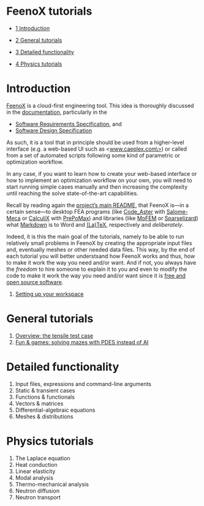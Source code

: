 # FeenoX tutorials

- [<span class="toc-section-number">1</span> Introduction][]
- [<span class="toc-section-number">2</span> General tutorials][]
- [<span class="toc-section-number">3</span> Detailed functionality][]
- [<span class="toc-section-number">4</span> Physics tutorials][]

  [<span class="toc-section-number">1</span> Introduction]: #introduction
  [<span class="toc-section-number">2</span> General tutorials]: #general-tutorials
  [<span class="toc-section-number">3</span> Detailed functionality]: #detailed-functionality
  [<span class="toc-section-number">4</span> Physics tutorials]: #physics-tutorials

# Introduction

[FeenoX][] is a cloud-first engineering tool. This idea is thoroughly
discussed in the [documentation][], particularly in the

- [Software Requirements Specification][], and
- [Software Design Specification][]

As such, it is a tool that in principle should be used from a
higher-level interface (e.g. a web-based UI such as \<www.caeplex.com\>)
or called from a set of automated scripts following some kind of
parametric or optimization workflow.

In any case, if you want to learn how to create your web-based interface
or how to implement an optimization workflow on your own, you will need
to start running simple cases manually and then increasing the
complexity until reaching the solve state-of-the-art capabilities.

Recall by reading again the [project’s main README][], that FeenoX is—in
a certain sense—to desktop FEA programs (like [Code_Aster][] with
[Salome-Meca][] or [CalculiX][] with [PrePoMax][]) and libraries (like
[MoFEM][] or [Sparselizard][]) what [Markdown][] is to Word and
[(La)TeX][], respectively and *deliberately*.

Indeed, it is this the main goal of the tutorials, namely to be able to
run relatively small problems in FeenoX by creating the appropriate
input files and, eventually meshes or other needed data files. This way,
by the end of each tutorial you will better understsand how FeenoX works
and thus, how to make it work the way you need and/or want. And if not,
you always have the *freedom* to hire someone to explain it to you and
even to modify the code to make it work the way you need and/or want
since it is [free and open source software][].

1.  [Setting up your workspace][]

  [FeenoX]: https://www.seamplex.com/feenox
  [documentation]: https://www.seamplex.com/feenox/doc
  [Software Requirements Specification]: https://www.seamplex.com/feenox/doc/srs.html
  [Software Design Specification]: https://www.seamplex.com/feenox/doc/sds.html
  [project’s main README]: https://github.com/seamplex/feenox
  [Code_Aster]: https://www.code-aster.org/spip.php?rubrique2
  [Salome-Meca]: https://www.code-aster.org/V2/spip.php?article303
  [CalculiX]: http://www.calculix.de/
  [PrePoMax]: https://prepomax.fs.um.si/
  [MoFEM]: http://mofem.eng.gla.ac.uk/mofem/html/
  [Sparselizard]: http://sparselizard.org/
  [Markdown]: https://commonmark.org/
  [(La)TeX]: https://en.wikipedia.org/wiki/LaTeX
  [free and open source software]: https://www.seamplex.com/feenox/#licensing
  [Setting up your workspace]: 000-setup

# General tutorials

1.  [Overview: the tensile test case][]
2.  [Fun & games: solving mazes with PDES instead of AI][]

  [Overview: the tensile test case]: 110-tensile-test
  [Fun & games: solving mazes with PDES instead of AI]: 120-mazes

# Detailed functionality

1.  Input files, expressions and command-line arguments
2.  Static & transient cases
3.  Functions & functionals
4.  Vectors & matrices
5.  Differential-algebraic equations
6.  Meshes & distributions

# Physics tutorials

1.  The Laplace equation
2.  Heat conduction
3.  Linear elasticity
4.  Modal analysis
5.  Thermo-mechanical analysis
6.  Neutron diffusion
7.  Neutron transport
